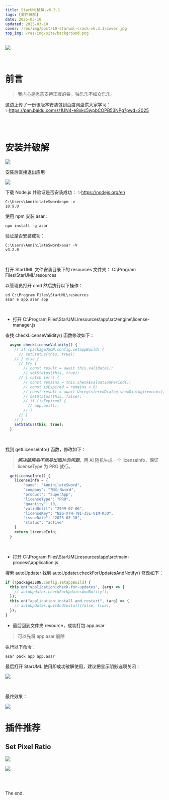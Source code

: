 ```yaml
---
title: StarUML破解-v6.3.1
tags: [软件破解]
date: 2025-03-10
updated: 2025-03-10
cover: /res/img/post/10-staruml-crack-v6.3.1/cover.jpg
top_img: /res/img/site/background.png
---
```


![](/res/img/post/10-staruml-crack-v6.3.1/cover.jpg)

<br>

# 前言

>  我内心是愿意支持正版的😁，独乐乐不如众乐乐。

这边上传了一份该版本安装包到百度网盘供大家学习：✨https://pan.baidu.com/s/1UN4-e8xkc5wpbCOPB53NPg?pwd=2025

<br>
<br>

# 安装并破解

![](/res/img/post/10-staruml-crack-v6.3.1/1.png)

安装后直接退出应用

![](/res/img/post/10-staruml-crack-v6.3.1/2.png)

下载 Node.js 并验证是否安装成功：
✨https://nodejs.org/en

```shell
C:\Users\AnnihilateSword>npm -v
10.9.0
```

使用 npm 安装 asar：

```shell
npm install -g asar
```

验证是否安装成功：

```shell
C:\Users\AnnihilateSword>asar -V
v3.2.0
```

<br>

打开 StarUML 文件安装目录下的 resources 文件夹：
C:\Program Files\StarUML\resources

以管理员打开 cmd 然后执行以下操作：

```shell
cd C:\Program Files\StarUML\resources
asar e app.asar app
```

<br>

- 打开 C:\Program Files\StarUML\resources\app\src\engine\license-manager.js

查找 checkLicenseValidity() 函数修改如下：

```js
  async checkLicenseValidity() {
    // if (packageJSON.config.setappBuild) {
      // setStatus(this, true);
    // } else {
      // try {
        // const result = await this.validate();
        // setStatus(this, true);
      // } catch (err) {
        // const remains = this.checkEvaluationPeriod();
        // const isExpired = remains < 0;
        // const result = await UnregisteredDialog.showDialog(remains);
        // setStatus(this, false);
        // if (isExpired) {
          // app.quit();
        // }
      // }
    // }
	setStatus(this, true);
  }
```

<br>

找到 getLicenseInfo() 函数，修改如下：

> _**解决破解后不能导出图片的问题**_，用 AI 随机生成一个 licenseInfo，保证 licenseType 为 PRO 就行。

```js
  getLicenseInfo() {
	licenseInfo = {
		"name": "AnnihilateSword",
		"company": "东风-Sword",
		"product": "SuperApp",
		"licenseType": "PRO",
		"quantity": 10,
		"validUntil": "2999-07-06",
		"licenseKey": "N2G-X7H-T9I-J5L-V1M-K3O",
		"issueDate": "2025-03-10",
		"status": "active"
    }
    return licenseInfo;
  }
```

<br>

- 打开 C:\Program Files\StarUML\resources\app\src\main-process\application.js

搜索 autoUpdater 找到 autoUpdater.checkForUpdatesAndNotify() 修改如下：

```js
if (!packageJSON.config.setappBuild) {
  this.on("application:check-for-updates", (arg) => {
    // autoUpdater.checkForUpdatesAndNotify();
  });
  this.on("application:install-and-restart", (arg) => {
    // autoUpdater.quitAndInstall(false, true);
  });
}
```

- 最后回到文件夹 resource，成功打包 app.asar

> 可以先将 app.asar 删除

执行以下命令：

```shell
asar pack app app.asar
```

最后打开 StarUML 使用即成功破解使用，建议把显示阴影选项关闭：

![](/res/img/post/10-staruml-crack-v6.3.1/3.png)

<br>

最终效果：

![](/res/img/post/10-staruml-crack-v6.3.1/4.png)

# 插件推荐

## Set Pixel Ratio

![](/res/img/post/10-staruml-crack-v6.3.1/5.png)

![](/res/img/post/10-staruml-crack-v6.3.1/6.png)

<br>
<br>

The end.
